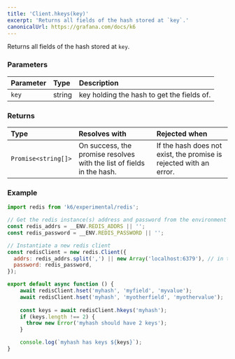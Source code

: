```yaml
---
title: 'Client.hkeys(key)'
excerpt: 'Returns all fields of the hash stored at `key`.'
canonicalUrl: https://grafana.com/docs/k6
---
```


Returns all fields of the hash stored at `key`.

### Parameters

| Parameter | Type   | Description                                |
| :-------- | :----- | :----------------------------------------- |
| `key`     | string | key holding the hash to get the fields of. |


### Returns

| Type                | Resolves with                                                         | Rejected when                                                      |
| :------------------ | :-------------------------------------------------------------------- | :----------------------------------------------------------------- |
| `Promise<string[]>` | On success, the promise resolves with the list of fields in the hash. | If the hash does not exist, the promise is rejected with an error. |

### Example

<CodeGroup labels={[]}>

```javascript
import redis from 'k6/experimental/redis';

// Get the redis instance(s) address and password from the environment
const redis_addrs = __ENV.REDIS_ADDRS || '';
const redis_password = __ENV.REDIS_PASSWORD || '';

// Instantiate a new redis client
const redisClient = new redis.Client({
  addrs: redis_addrs.split(',') || new Array('localhost:6379'), // in the form of 'host:port', separated by commas
  password: redis_password,
});

export default async function () {
    await redisClient.hset('myhash', 'myfield', 'myvalue');
    await redisClient.hset('myhash', 'myotherfield', 'myothervalue');
    
    const keys = await redisClient.hkeys('myhash');
    if (keys.length !== 2) {
      throw new Error('myhash should have 2 keys');
    }

    console.log(`myhash has keys ${keys}`);
}
```

</CodeGroup>